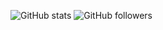 ​![GitHub stats](https://github-readme-stats.vercel.app/api​?username=iSaluki&count_private=true​)
![GitHub followers](https://img.shields.io/github/followers/isaluki?style=flat-square)
